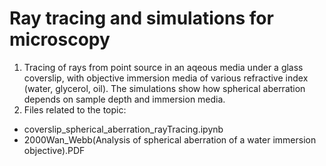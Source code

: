 # Ray tracing and simulations for microscopy

1. Tracing of rays from point source in an aqeous media under a glass coverslip, with objective immersion media of various refractive index (water, glycerol, oil). The simulations show how spherical aberration depends on sample depth and immersion media.
2. Files related to the topic:
  * coverslip_spherical_aberration_rayTracing.ipynb
  * 2000Wan_Webb(Analysis  of  spherical  aberration  of  a  water  immersion objective).PDF 
